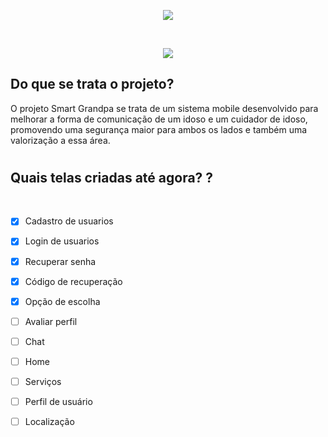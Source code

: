 <p align="center">
  <img src="https://user-images.githubusercontent.com/88352519/219020529-149a739f-abaf-4606-b4c3-02ef3e346d0b.png"/>  
</p>



<br/>
<p align="center">
   <img src="http://img.shields.io/static/v1?label=STATUS&message=EM%20DESENVOLVIMENTO&color=GREEN&style=for-the-badge"/>
</p>


## Do que se trata o projeto?

O projeto Smart Grandpa se trata de um sistema mobile desenvolvido para melhorar a forma de comunicação de um idoso e um cuidador de idoso, promovendo uma segurança maior para ambos os lados e também uma valorização a essa área.

#

## Quais telas criadas até agora? ?

<br/>

- [X] Cadastro de usuarios
- [X] Login de usuarios
- [X] Recuperar senha
- [X] Código de recuperação
- [X] Opção de escolha
- [ ] Avaliar perfil
- [ ] Chat
- [ ] Home
- [ ] Serviços
- [ ] Perfil de usuário
- [ ] Localização

